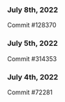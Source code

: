 ### July 8th, 2022

Commit #128370

### July 5th, 2022

Commit #314353


### July 4th, 2022

Commit #72281
